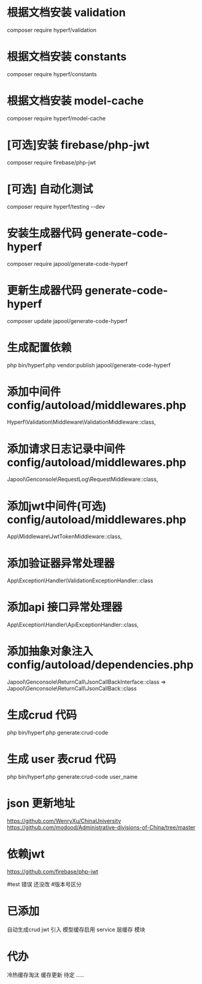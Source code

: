 
# 根据文档安装 validation
composer require hyperf/validation
# 根据文档安装 constants 
composer require hyperf/constants
# 根据文档安装 model-cache 
composer require hyperf/model-cache
# [可选]安装 firebase/php-jwt
composer require firebase/php-jwt
# [可选] 自动化测试
composer require hyperf/testing --dev

# 安装生成器代码 generate-code-hyperf
composer require japool/generate-code-hyperf

# 更新生成器代码 generate-code-hyperf
composer update japool/generate-code-hyperf 

# 生成配置依赖
php bin/hyperf.php vendor:publish japool/generate-code-hyperf


# 添加中间件 config/autoload/middlewares.php
Hyperf\Validation\Middleware\ValidationMiddleware::class,

# 添加请求日志记录中间件 config/autoload/middlewares.php
Japool\Genconsole\RequestLog\RequestMiddleware::class,

# 添加jwt中间件(可选) config/autoload/middlewares.php
App\Middleware\JwtTokenMiddleware::class,

# 添加验证器异常处理器
App\Exception\Handler\ValidationExceptionHandler::class
# 添加api 接口异常处理器
App\Exception\Handler\ApiExceptionHandler::class, 

# 添加抽象对象注入 config/autoload/dependencies.php
Japool\Genconsole\ReturnCall\JsonCallBackInterface::class => Japool\Genconsole\ReturnCall\JsonCallBack::class

# 生成crud 代码
php bin/hyperf.php generate:crud-code

# 生成 user 表crud 代码
php bin/hyperf.php generate:crud-code user_name


# json 更新地址
https://github.com/WenryXu/ChinaUniversity
https://github.com/modood/Administrative-divisions-of-China/tree/master

# 依赖jwt
https://github.com/firebase/php-jwt

#test 错误 还没改
#版本号区分

# 已添加
自动生成crud 
jwt 引入
模型缓存启用
service 层缓存 模块 

# 代办 
冷热缓存淘汰
缓存更新
待定
.....